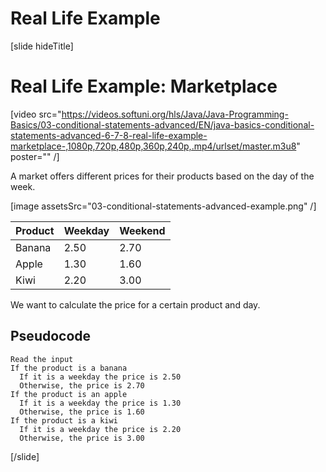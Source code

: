 # Real Life Example

[slide hideTitle]
# Real Life Example: Marketplace

[video src="https://videos.softuni.org/hls/Java/Java-Programming-Basics/03-conditional-statements-advanced/EN/java-basics-conditional-statements-advanced-6-7-8-real-life-example-marketplace-,1080p,720p,480p,360p,240p,.mp4/urlset/master.m3u8" poster="" /]

A market offers different prices for their products based on the day of the week.

[image assetsSrc="03-conditional-statements-advanced-example.png" /]

|**Product**|**Weekday**|**Weekend**| 
|---|---|---|
|Banana|2.50|2.70|
|Apple|1.30|1.60|
|Kiwi|2.20|3.00|

We want to calculate the price for a certain product and day.

## Pseudocode

```
Read the input 
If the product is a banana
  If it is a weekday the price is 2.50
  Otherwise, the price is 2.70
If the product is an apple
  If it is a weekday the price is 1.30
  Otherwise, the price is 1.60
If the product is a kiwi
  If it is a weekday the price is 2.20
  Otherwise, the price is 3.00
``` 
[/slide]
